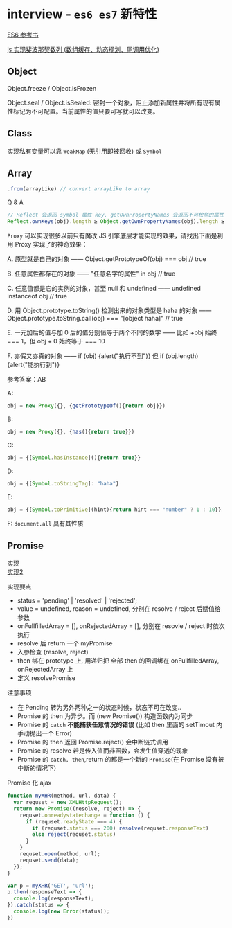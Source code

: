 # interview - `es6 es7` 新特性

[ES6 参考书](http://es6.ruanyifeng.com/)

[js 实现斐波那契数列 (数组缓存、动态规划、尾调用优化)](https://www.jianshu.com/p/bbc7e54a98d6)

## Object
Object.freeze / Object.isFrozen

Object.seal / Object.isSealed: 密封一个对象，阻止添加新属性并将所有现有属性标记为不可配置。当前属性的值只要可写就可以改变。

## Class

实现私有变量可以靠 `WeakMap` (无引用即被回收) 或 `Symbol`

## Array
```js
.from(arrayLike) // convert arrayLike to array
```
Q & A
```js
// Reflect 会返回 symbol 属性 key, getOwnPropertyNames 会返回不可枚举的属性 key
Reflect.ownKeys(obj).length ≥ Object.getOwnPropertyNames(obj).length ≥ Object.keys(obj).length
```

`Proxy` 可以实现很多以前只有魔改 JS 引擎底层才能实现的效果，请找出下面是利用 Proxy 实现了的神奇效果：

A. 原型就是自己的对象 —— Object.getPrototypeOf(obj) === obj // true

B. 任意属性都存在的对象 ——  "任意名字的属性" in obj // true

C. 任意值都是它的实例的对象，甚至 null 和 undefined  ——  undefined instanceof obj // true

D. 用 Object.prototype.toString() 检测出来的对象类型是 haha 的对象  —— Object.prototype.toString.call(obj) === "[object haha]" // true 

E. 一元加后的值与加 0 后的值分别恒等于两个不同的数字  ——  比如 +obj 始终 === 1，但 obj + 0 始终等于 === 10

F. 亦假又亦真的对象  ——  if (obj) {alert("执行不到")} 但 if (obj.length) {alert("能执行到")}

参考答案：AB

A:
```js
obj = new Proxy({}, {getPrototypeOf(){return obj}})
```
B:
```js
obj = new Proxy({}, {has(){return true}})
```
C:
```js
obj = {[Symbol.hasInstance](){return true}}
```
D:
```js
obj = {[Symbol.toStringTag]: "haha"}
```
E:
```js
obj = {[Symbol.toPrimitive](hint){return hint === "number" ? 1 : 10}} 
```

F: `document.all` 具有其性质

## Promise

[实现](https://github.com/forthealllight/promise-achieve/blob/master/myPromise.js)<br>
[实现2](https://juejin.im/post/5b83cb5ae51d4538cc3ec354)

实现要点
- status = 'pending' | 'resolved' | 'rejected';
- value = undefined, reason = undefined, 分别在 resolve / reject 后赋值给参数
- onFullfilledArray = [], onRejectedArray = [], 分别在 resovle / reject 时依次执行
- resolve 后 return 一个 myPromise
- 入参检查 (resolve, reject)
- then 绑在 prototype 上, 用递归把 全部 then 的回调绑在 onFullfilledArray, onRejectedArray 上
- 定义 resolvePromise

注意事项
- 在 Pending 转为另外两种之一的状态时候，状态不可在改变..
- Promise 的 then 为异步。而 (new Promise()) 构造函数内为同步
- Promise 的 `catch` **不能捕获任意情况的错误** (比如 then 里面的 setTimout 内手动抛出一个 Error)
- Promise 的 then 返回 Promise.reject() 会中断链式调用
- Promise 的 resolve 若是传入值而非函数，会发生值穿透的现象
- Promise 的 `catch, then`,return 的都是一个新的 `Promise`(在 Promise 没有被中断的情况下)

Promise 化 ajax
```js
function myXHR(method, url, data) {
  var requset = new XMLHttpRequest();
  return new Promise((resolve, reject) => {
    requset.onreadystatechange = function () {
      if (requset.readyState === 4) {
        if (requset.status === 200) resolve(requset.responseText)
        else reject(requset.status)
      }
    }
    requset.open(method, url);
    requset.send(data);
  });
}

var p = myXHR('GET', 'url');
p.then(responseText => {
  console.log(responseText);
}).catch(status => {
  console.log(new Error(status));
})
```